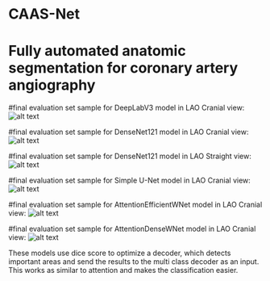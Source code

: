 # CAAS-Net

# Fully automated anatomic segmentation for coronary artery angiography

#final evaluation set sample for DeepLabV3 model in LAO Cranial view:
![alt text](https://i.ibb.co/X8VCRv6/Figure-1.png)

#final evaluation set sample for DenseNet121 model in LAO Cranial view:
![alt text](https://i.ibb.co/Wx8nrGL/Figure-1.png)

#final evaluation set sample for DenseNet121 model in LAO Straight view:
![alt text](https://iili.io/HIQExlR.png)

#final evaluation set sample for Simple U-Net model in LAO Cranial view:
![alt text](https://i.ibb.co/72zX9Cw/Figure-1.png)

#final evaluation set sample for AttentionEfficientWNet model in LAO Cranial view:
![alt text](https://i.ibb.co/THxFm6r/Figure-1.png)

#final evaluation set sample for AttentionDenseWNet model in LAO Cranial view:
![alt text](https://iili.io/HotQfwl.png)

These models use dice score to optimize a decoder, which detects important areas and send the results to the multi class decoder as an input. This works as similar to attention and makes the classification easier.

